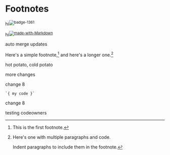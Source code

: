 # Footnotes

hi<sup>![badge-1361](https://user-images.githubusercontent.com/11878752/135524970-9a90816e-7698-4198-989d-e5bb51223d77.png)
</sup>

hi<sup>[![made-with-Markdown](https://img.shields.io/badge/Made%20with-Markdown-1f425f.svg)](http://commonmark.org)</sup>

auto merge updates

   Here's a simple footnote,[^1] and here's a longer one.[^bignote]
   
hot potato, cold potato

more changes


[^1]: This is the first footnote.

[^bignote]: Here's one with multiple paragraphs and code.

    Indent paragraphs to include them in the footnote.

change 8


    `{ my code }`
    
change 8

testing codeowners

